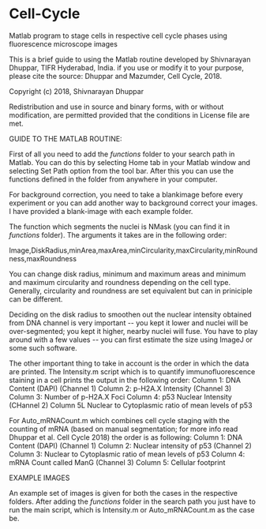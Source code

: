 # Cell-Cycle
Matlab program to stage cells in respective cell cycle phases using fluorescence microscope images

This is a brief guide to using the Matlab routine developed by Shivnarayan Dhuppar, TIFR Hyderabad, India.
if you use or modify it to your purpose, please cite the source: Dhuppar and Mazumder, Cell Cycle, 2018.

Copyright (c) 2018, Shivnarayan Dhuppar


Redistribution and use in source and binary forms, with or without
modification, are permitted provided that the conditions in License file
are met.

GUIDE TO THE MATLAB ROUTINE:

First of all you need to add the *functions* folder to your search path in Matlab.
You can do this by selecting Home tab in your Matlab window and selecting Set Path
option from the tool bar. After this you can use the functions defined in the folder
from anywhere in your computer.

For background correction, you need to take a blankimage before every experiment or you can
add another way to background correct your images. I have provided a blank-image with each example
folder.

The function which segments the nuclei is NMask (you can find it in *functions* folder).
The arguments it takes are in the following order:

Image,DiskRadius,minArea,maxArea,minCircularity,maxCircularity,minRoundness,maxRoundness

You can change disk radius, minimum and maximum areas and minimum and maximum circularity and
roundness depending on the cell type. Generally, circularity and roundness are set equivalent but can
in priniciple can be different.

Deciding on the disk radius to smoothen out the nuclear intensity obtained from DNA channel is very
important -- you kept it lower and nuclei will be over-segmented; you kept it higher, nearby nuclei
will fuse. You have to play around with a few values -- you can first estimate the size using ImageJ
or some such software.

The other important thing to take in account is the order in which the data are printed.
The Intensity.m script which is to quantify immunofluorescence staining in a cell prints 
the output in the following order:
Column 1: DNA Content (DAPI) (Channel 1)
Column 2: p-H2A.X Intensity (Channel 3)
Column 3: Number of p-H2A.X Foci
Column 4: p53 Nuclear Intensity (CHannel 2)
Column 5L Nuclear to Cytoplasmic ratio of mean levels of p53

For Auto_mRNACount.m which combines cell cycle staging with the counting of mRNA (based on 
manual segmentation; for more info read Dhuppar et al. Cell Cycle 2018) the order is as following:
Column 1: DNA Content (DAPI) (Channel 1)
Column 2: Nuclear intensity of p53 (Channel 2)
Column 3: Nuclear to Cytoplasmic ratio of mean levels of p53
Column 4: mRNA Count called ManG (Channel 3)
Column 5: Cellular footprint

EXAMPLE IMAGES

An example set of images is given for both the cases in the respective folders. After adding the
*functions* folder in the search path you just have to run the main script, which is Intensity.m or 
Auto_mRNACount.m as the case be.
